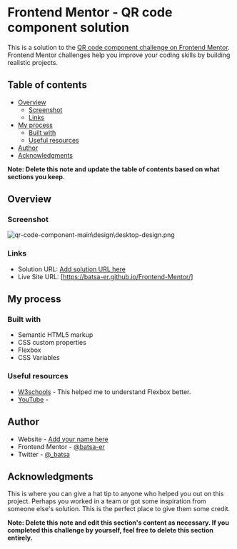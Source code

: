 # Frontend Mentor - QR code component solution

This is a solution to the [QR code component challenge on Frontend Mentor](https://www.frontendmentor.io/challenges/qr-code-component-iux_sIO_H). Frontend Mentor challenges help you improve your coding skills by building realistic projects.

## Table of contents

- [Overview](#overview)
  - [Screenshot](#screenshot)
  - [Links](#links)
- [My process](#my-process)
  - [Built with](#built-with)
  - [Useful resources](#useful-resources)
- [Author](#author)
- [Acknowledgments](#acknowledgments)

**Note: Delete this note and update the table of contents based on what sections you keep.**

## Overview

### Screenshot

![qr-code-component-main\design\desktop-design.png](./screenshot.jpg)

### Links

- Solution URL: [Add solution URL here](https://your-solution-url.com)
- Live Site URL: [https://batsa-er.github.io/Frontend-Mentor/]

## My process

### Built with

- Semantic HTML5 markup
- CSS custom properties
- Flexbox
- CSS Variables




### Useful resources

- [W3schools](https://www.w3schools.com) - This helped me to understand Flexbox better.
- [YouTube](https://www.youtube.com) -

## Author

- Website - [Add your name here](https://www.your-site.com)
- Frontend Mentor - [@batsa-er](https://www.frontendmentor.io/profile/batsa-er)
- Twitter - [@\_batsa](https://www.twitter.com/_batsa)

## Acknowledgments

This is where you can give a hat tip to anyone who helped you out on this project. Perhaps you worked in a team or got some inspiration from someone else's solution. This is the perfect place to give them some credit.

**Note: Delete this note and edit this section's content as necessary. If you completed this challenge by yourself, feel free to delete this section entirely.**
